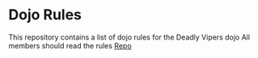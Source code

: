 Dojo Rules
==========

This repository contains a list of dojo rules for the Deadly Vipers dojo
All members should read the rules
[Repo](https://github.com/deadlyvipers)
